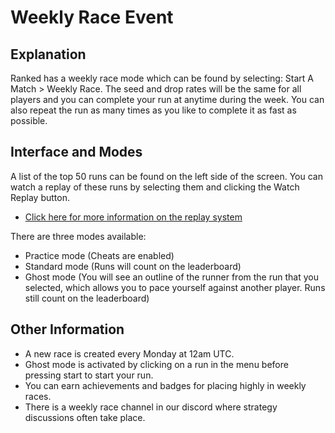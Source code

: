 # Weekly Race Event

## Explanation
Ranked has a weekly race mode which can be found by selecting: Start A Match > Weekly Race. The seed and drop rates will be the same for all players and you can complete your run at anytime during the week. You can also repeat the run as many times as you like to complete it as fast as possible.

## Interface and Modes
A list of the top 50 runs can be found on the left side of the screen. You can watch a replay of these runs by selecting them and clicking the Watch Replay button. 
-	[Click here for more information on the replay system](./replay_system)
  
There are three modes available:
-	Practice mode (Cheats are enabled)
-	Standard mode (Runs will count on the leaderboard)
-	Ghost mode (You will see an outline of the runner from the run that you selected, which allows you to pace yourself against another player. Runs still count on the leaderboard)
  
## Other Information
- A new race is created every Monday at 12am UTC.
- Ghost mode is activated by clicking on a run in the menu before pressing start to start your run.
- You can earn achievements and badges for placing highly in weekly races.
- There is a weekly race channel in our discord where strategy discussions often take place.

